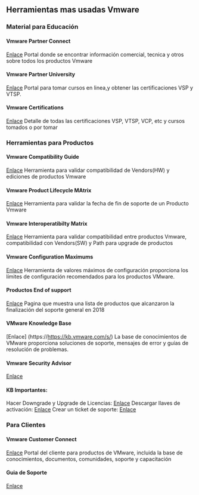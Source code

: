 ## Herramientas mas usadas Vmware

### Material  para Educación 
#### Vmware Partner Connect 
[Enlace](https://vmstarcommunity.force.com/partnerconnect/s/) 
Portal donde se encontrar información comercial, tecnica  y otros sobre todos los productos Vmware

#### Vmware Partner University
[Enlace](https://partneruniversity.vmware.com/oltpublish/site/cms.do?view=pu&ssosign=true) 
Portal para tomar cursos en linea,y obtener las certificaciones VSP y VTSP.

#### Vmware Certifications
[Enlace](https://mylearn.vmware.com/myGettingStarted.cfm?ui=www_cert) 
Detalle de todas las certificaciones VSP, VTSP, VCP, etc y cursos tomados o por tomar


###  Herramientas para Productos
#### Vmware Compatibility Guide 
[Enlace](https://www.vmware.com/resources/compatibility/search.php) 
Herramienta para validar compatibilidad de Vendors(HW) y ediciones de productos Vmware

#### Vmware Product Lifecycle MAtrix
[Enlace](https://lifecycle.vmware.com/#/) 
Herramienta para validar la fecha de fin de soporte de un Producto Vmware

#### Vmware Interoperatibilty Matrix
[Enlace](https://interopmatrix.vmware.com/#/Interoperability) 
Herramienta para validar compatibilidad entre productos Vmware, compatibilidad con Vendors(SW) y Path para upgrade de productos

#### Vmware Configuration Maximums
[Enlace](https://configmax.vmware.com/guest?vmwareproduct=vSphere&release=vSphere%207.0&categories=1-0)
Herramienta de valores máximos de configuración proporciona los límites de configuración recomendados para los productos VMware.

#### Productos End of support
[Enlace](https://www.vmware.com/support/products-reaching-endofsupport.html)
 Pagina que muestra una lista de productos que alcanzaron la finalización del soporte general en 2018
 
#### VMware Knowledge Base
[Enlace] (https://https://kb.vmware.com/s/)
La base de conocimientos de VMware proporciona soluciones de soporte, mensajes de error y guías de resolución de problemas.

#### Vmware Security Advisor
[Enlace](https://www.vmware.com/security/advisories.html)

#### KB Importantes:
Hacer Downgrade y Upgrade de Licencias: [Enlace](https://kb.vmware.com/s/article/81665)
Descargar llaves de activación: [Enlace](https://kb.vmware.com/s/article/2107518)
Crear un ticket de soporte: [Enlace](https://kb.vmware.com/s/article/2006985)

### Para Clientes
#### Vmware Customer Connect
[Enlace](https://customerconnect.vmware.com/)
Portal del cliente para productos de VMware, incluida la base de conocimientos, documentos, comunidades, soporte y capacitación

#### Guia de Soporte
[Enlace](https://www.vmware.com/content/dam/digitalmarketing/vmware/en/pdf/support/tech-support-welcome-guide.pdf)


